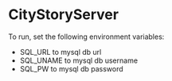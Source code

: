# CityStoryServer

To run, set the following environment variables:
- SQL_URL to mysql db url
- SQL_UNAME to mysql db username
- SQL_PW to mysql db password